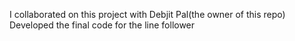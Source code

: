 I collaborated on this project with Debjit Pal(the owner of this repo)
Developed the final code for the line follower
